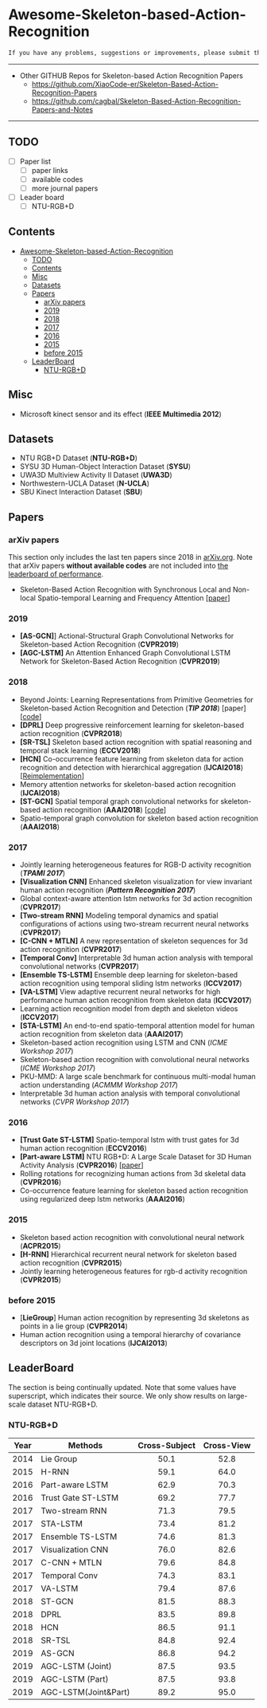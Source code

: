 # Awesome-Skeleton-based-Action-Recognition

```txt
If you have any problems, suggestions or improvements, please submit the issue or PR.
```

---

- Other GITHUB Repos for Skeleton-based Action Recognition Papers
  - [<https://github.com/XiaoCode-er/Skeleton-Based-Action-Recognition-Papers>](https://github.com/XiaoCode-er/Skeleton-Based-Action-Recognition-Papers)
  - [<https://github.com/cagbal/Skeleton-Based-Action-Recognition-Papers-and-Notes>](https://github.com/cagbal/Skeleton-Based-Action-Recognition-Papers-and-Notes)

---

## TODO

- [ ] Paper list  
  - [ ] paper links
  - [ ] available codes
  - [ ] more journal papers
- [ ] Leader board
  - [ ] NTU-RGB+D
  <!-- - [ ] SYSU
  - [ ] SBU
  - [ ] N-UCLA -->

## Contents

- [Awesome-Skeleton-based-Action-Recognition](#awesome-skeleton-based-action-recognition)
  - [TODO](#todo)
  - [Contents](#contents)
  - [Misc](#misc)
  - [Datasets](#datasets)
  - [Papers](#papers)
    - [arXiv papers](#arxiv-papers)
    - [2019](#2019)
    - [2018](#2018)
    - [2017](#2017)
    - [2016](#2016)
    - [2015](#2015)
    - [before 2015](#before-2015)
  - [LeaderBoard](#leaderboard)
    - [NTU-RGB+D](#ntu-rgbd)

## Misc

- Microsoft kinect sensor and its effect (**IEEE Multimedia 2012**)
  
## Datasets

- NTU RGB+D Dataset (**NTU-RGB+D**)
- SYSU 3D Human-Object Interaction Dataset (**SYSU**)
- UWA3D Multiview Activity II Dataset (**UWA3D**)
- Northwestern-UCLA Dataset (**N-UCLA**)
- SBU Kinect Interaction Dataset (**SBU**)

## Papers

### arXiv papers

This section only includes the last ten papers since 2018 in [arXiv.org](arXiv.org). Note that arXiv papers **without available codes** are not included into [the leaderboard of performance](#LeaderBoard).

- Skeleton-Based Action Recognition with Synchronous Local and Non-local Spatio-temporal Learning and Frequency Attention [[paper](https://arxiv.org/pdf/1811.04237.pdf)]
<!-- ### Survey -->

### 2019

- **[AS-GCN]**] Actional-Structural Graph Convolutional Networks for Skeleton-based Action Recognition (**CVPR2019**)
- **[AGC-LSTM]** An Attention Enhanced Graph Convolutional LSTM Network for Skeleton-Based Action Recognition (**CVPR2019**)

### 2018

- Beyond Joints: Learning Representations from Primitive Geometries for Skeleton-based Action Recognition and Detection (***TIP 2018***) [paper] [[code](https://github.com/hongsong-wang/Beyond-Joints)]
- **[DPRL]** Deep progressive reinforcement learning for skeleton-based action recognition (**CVPR2018**)
- **[SR-TSL]** Skeleton based action recognition with spatial reasoning and temporal stack learning (**ECCV2018**)
- **[HCN]** Co-occurrence feature learning from skeleton data for action recognition and detection with hierarchical aggregation (**IJCAI2018**) [[Reimplementation](https://github.com/huguyuehuhu/HCN-pytorch)]
- Memory attention networks for skeleton-based action recognition (**IJCAI2018**)
- **[ST-GCN]** Spatial temporal graph convolutional networks for skeleton-based action recognition (**AAAI2018**) [[code](https://github.com/yysijie/st-gcn)]
- Spatio-temporal graph convolution for skeleton based action recognition (**AAAI2018**)

### 2017

- Jointly learning heterogeneous features for RGB-D activity recognition (***TPAMI 2017***)
- **[Visualization CNN]** Enhanced skeleton visualization for view invariant human action recognition (***Pattern Recognition 2017***)
- Global context-aware attention lstm networks for 3d action recognition (**CVPR2017**)
- **[Two-stream RNN]** Modeling temporal dynamics and spatial configurations of actions using two-stream recurrent neural networks (**CVPR2017**)
- **[C-CNN + MTLN]** A new representation of skeleton sequences for 3d action recognition (**CVPR2017**)
- **[Temporal Conv]** Interpretable 3d human action analysis with temporal convolutional networks (**CVPR2017**)
- **[Ensemble TS-LSTM]** Ensemble deep learning for skeleton-based action recognition using temporal sliding lstm networks (**ICCV2017**)
- **[VA-LSTM]** View adaptive recurrent neural networks for high performance human action recognition from skeleton data (**ICCV2017**)
- Learning action recognition model from depth and skeleton videos (**ICCV2017**)
- **[STA-LSTM]** An end-to-end spatio-temporal attention model for human action recognition from skeleton data (**AAAI2017**)
- Skeleton-based action recognition using LSTM and CNN (*ICME Workshop 2017*)
- Skeleton-based action recognition with convolutional neural networks (*ICME Workshop 2017*)
- PKU-MMD: A large scale benchmark for continuous multi-modal human action understanding (*ACMMM Workshop 2017*)
- Interpretable 3d human action analysis with temporal convolutional networks (*CVPR Workshop 2017*)
  
### 2016

- **[Trust Gate ST-LSTM]** Spatio-temporal lstm with trust gates for 3d human action recognition (**ECCV2016**)
- **[Part-aware LSTM]** NTU RGB+D: A Large Scale Dataset for 3D Human Activity Analysis (**CVPR2016**) [[paper](https://)]
- Rolling rotations for recognizing human actions from 3d skeletal data (**CVPR2016**)
- Co-occurrence feature learning for skeleton based action recognition using regularized deep lstm networks (**AAAI2016**)

### 2015

- Skeleton based action recognition with convolutional neural network (**ACPR2015**)
- **[H-RNN]** Hierarchical recurrent neural network for skeleton based action recognition (**CVPR2015**)
- Jointly learning heterogeneous features for rgb-d activity recognition (**CVPR2015**)
  
### before 2015

- [**LieGroup**] Human action recognition by representing 3d skeletons as points in a lie group (**CVPR2014**)
- Human action recognition using a temporal hierarchy of covariance
descriptors on 3d joint locations (**IJCAI2013**)

## LeaderBoard

The section is being continually updated. Note that some values have superscript, which indicates their source. We only show results on large-scale dataset NTU-RGB+D.

### NTU-RGB+D

| Year | Methods              | Cross-Subject | Cross-View |
| ---- | -------------------- | :-----------: | :--------: |
| 2014 | Lie Group            | 50.1          | 52.8       |
| 2015 | H-RNN                | 59.1          | 64.0       |
| 2016 | Part-aware LSTM      | 62.9          | 70.3       |
| 2016 | Trust Gate ST-LSTM   | 69.2          | 77.7       |
| 2017 | Two-stream RNN       | 71.3          | 79.5       |
| 2017 | STA-LSTM             | 73.4          | 81.2       |
| 2017 | Ensemble TS-LSTM     | 74.6          | 81.3       |
| 2017 | Visualization CNN    | 76.0          | 82.6       |
| 2017 | C-CNN + MTLN         | 79.6          | 84.8       |
| 2017 | Temporal Conv        | 74.3          | 83.1       |
| 2017 | VA-LSTM              | 79.4          | 87.6       |
| 2018 | ST-GCN               | 81.5          | 88.3       |
| 2018 | DPRL                 | 83.5          | 89.8       |
| 2018 | HCN                  | 86.5          | 91.1       |
| 2018 | SR-TSL               | 84.8          | 92.4       |
| 2019 | AS-GCN               | 86.8          | 94.2       |
| 2019 | AGC-LSTM (Joint)     | 87.5          | 93.5       |
| 2019 | AGC-LSTM (Part)      | 87.5          | 93.8       |
| 2019 | AGC-LSTM(Joint&Part) | 89.2          | 95.0       |
